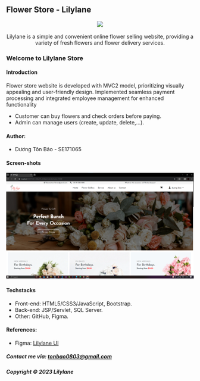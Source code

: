 ## Flower Store - Lilylane

<div align="center">
    <img style="width: 500px;" src="https://media.discordapp.net/attachments/1181653924411875430/1181654064275136572/image.png?ex=6581d81a&is=656f631a&hm=6258a22029e2435b3b1bd43a2b967d05d1c201b25f695d98864981d79694894b&=&format=webp&quality=lossless" />
    <p>Lilylane is a simple and convenient online flower selling website, providing a variety of fresh flowers and flower delivery services.</p>
</div>



### Welcome to  Lilylane Store


#### Introduction

Flower store website is developed with MVC2 model, prioritizing visually appealing and user-friendly design. Implemented seamless payment processing and integrated employee management for enhanced functionality
+ Customer can buy flowers and check orders before paying.
+ Admin can manage users (create, update, delete,...).


#### Author:
- Dương Tôn Bảo - SE171065


#### Screen-shots

![Lilylane introduction](https://github.com/duongbao0803/flowerstore/blob/main/screenshots/flowerstore.png?raw=true)



#### Techstacks

- Front-end: HTML5/CSS3/JavaScript, Bootstrap.
- Back-end: JSP/Servlet, SQL Server.
- Other: GitHub, Figma.



#### References:
- Figma: [Lilylane UI](https://www.figma.com/file/A9PMzVANLpEjgcsLpBJM5o/Lily-Lane)




##### Contact me via: tonbao0803@gmail.com

##### Copyright &#169; 2023 Lilylane
